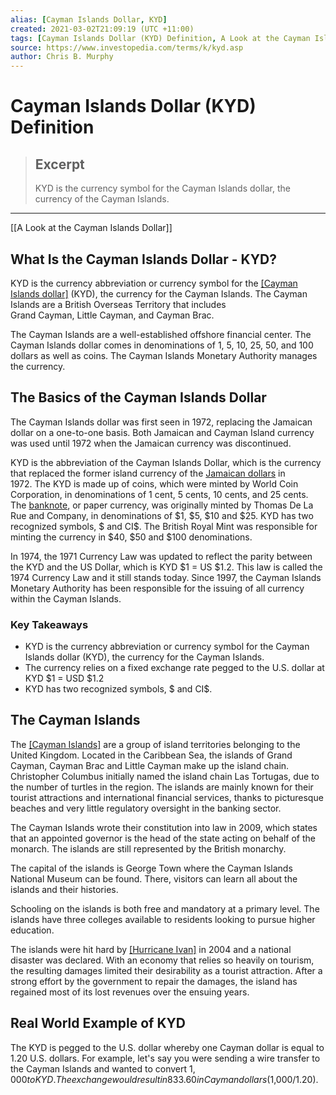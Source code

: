 ```yaml
---
alias: [Cayman Islands Dollar, KYD]
created: 2021-03-02T21:09:19 (UTC +11:00)
tags: [Cayman Islands Dollar (KYD) Definition, A Look at the Cayman Islands Dollar]
source: https://www.investopedia.com/terms/k/kyd.asp
author: Chris B. Murphy
---
```


# Cayman Islands Dollar (KYD) Definition

> ## Excerpt
> KYD is the currency symbol for the Cayman Islands dollar, the currency of the Cayman Islands.

---

[[A Look at the Cayman Islands Dollar]]
## What Is the Cayman Islands Dollar - KYD?

KYD is the currency abbreviation or currency symbol for the [[Cayman Islands dollar]](https://www.investopedia.com/terms/k/kyd.asp) (KYD), the currency for the Cayman Islands. The Cayman Islands are a British Overseas Territory that includes Grand Cayman, Little Cayman, and Cayman Brac.

The Cayman Islands are a well-established offshore financial center. The Cayman Islands dollar comes in denominations of 1, 5, 10, 25, 50, and 100 dollars as well as coins. The Cayman Islands Monetary Authority manages the currency.

## The Basics of the Cayman Islands Dollar

The Cayman Islands dollar was first seen in 1972, replacing the Jamaican dollar on a one-to-one basis. Both Jamaican and Cayman Island currency was used until 1972 when the Jamaican currency was discontinued. 

KYD is the abbreviation of the Cayman Islands Dollar, which is the currency that replaced the former island currency of the [Jamaican dollars](https://www.investopedia.com/terms/forex/j/jmd-jamaican-dollar.asp) in 1972. The KYD is made up of coins, which were minted by World Coin Corporation, in denominations of 1 cent, 5 cents, 10 cents, and 25 cents. The [banknote](https://www.investopedia.com/terms/b/banknote.asp), or paper currency, was originally minted by Thomas De La Rue and Company, in denominations of $1, $5, $10 and $25. KYD has two recognized symbols, $ and CI$. The British Royal Mint was responsible for minting the currency in $40, $50 and $100 denominations.

In 1974, the 1971 Currency Law was updated to reflect the parity between the KYD and the US Dollar, which is KYD $1 = US $1.2. This law is called the 1974 Currency Law and it still stands today. Since 1997, the Cayman Islands Monetary Authority has been responsible for the issuing of all currency within the Cayman Islands.

### Key Takeaways

-   KYD is the currency abbreviation or currency symbol for the Cayman Islands dollar (KYD), the currency for the Cayman Islands. 
-   The currency relies on a fixed exchange rate pegged to the U.S. dollar at KYD $1 = USD $1.2
-   KYD has two recognized symbols, $ and CI$.

## The Cayman Islands

The [[Cayman Islands]](https://www.investopedia.com/articles/personal-[[Finance|finance]]/100715/top-10-caribbean-tax-havens.asp) are a group of island territories belonging to the United Kingdom. Located in the Caribbean Sea, the islands of Grand Cayman, Cayman Brac and Little Cayman make up the island chain. Christopher Columbus initially named the island chain Las Tortugas, due to the number of turtles in the region. The islands are mainly known for their tourist attractions and international financial services, thanks to picturesque beaches and very little regulatory oversight in the banking sector.

The Cayman Islands wrote their constitution into law in 2009, which states that an appointed governor is the head of the state acting on behalf of the monarch. The islands are still represented by the British monarchy.

The capital of the islands is George Town where the Cayman Islands National Museum can be found. There, visitors can learn all about the islands and their histories.

Schooling on the islands is both free and mandatory at a primary level. The islands have three colleges available to residents looking to pursue higher education.

The islands were hit hard by [[Hurricane Ivan]](https://www.investopedia.com/articles/investing/082015/3-characteristics-caribbean-economies.asp) in 2004 and a national disaster was declared. With an economy that relies so heavily on tourism, the resulting damages limited their desirability as a tourist attraction. After a strong effort by the government to repair the damages, the island has regained most of its lost revenues over the ensuing years.

## Real World Example of KYD

The KYD is pegged to the U.S. dollar whereby one Cayman dollar is equal to 1.20 U.S. dollars. For example, let's say you were sending a wire transfer to the Cayman Islands and wanted to convert $1,000 to KYD. The exchange would result in 833.60 in Cayman dollars ($1,000/1.20).
